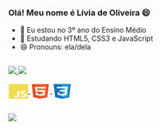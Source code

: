 ### Olá! Meu nome é Lívia de Oliveira 😄

- 🔭 Eu estou no 3º ano do Ensino Médio 
- 🌱 Estudando HTML5, CSS3 e JavaScript
- 😄 Pronouns: ela/dela

##

 <a href="https://github.com/liviaaw">
  <img height="180em" src="https://github-readme-stats.vercel.app/api?username=liviaaw&show_icons=true&theme=midnight-purple&include_all_commits=true&count_private=true"/>
  <img height="180em" src="https://github-readme-stats.vercel.app/api/top-langs/?username=liviaaw&layout=compact&langs_count=7&theme=midnight-purple"/>
</div>
<div style="display: inline_block"><br>
  <img align="center" alt="Livia-Js" height="30" width="40" src="https://raw.githubusercontent.com/devicons/devicon/master/icons/javascript/javascript-plain.svg">
  <img align="center" alt="Livia-HTML" height="30" width="40" src="https://raw.githubusercontent.com/devicons/devicon/master/icons/html5/html5-original.svg">
  <img align="center" alt="Livia-CSS" height="30" width="40" src="https://raw.githubusercontent.com/devicons/devicon/master/icons/css3/css3-original.svg">

</div>

##

<div>
 <a href="https//www.linkedin.com/in/livia-a-oliveira" target="_blank"> <img src="https://img.shields.io/badge/LinkedIn-0077B5?style=for-the-badge&logo=linkedin&logoColor=white" target="_blank">
  </div>


